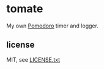 
# tomate

My own [Pomodoro](https://francescocirillo.com/pages/pomodoro-technique) timer and logger.

## license

MIT, see [LICENSE.txt](LICENSE.txt)

